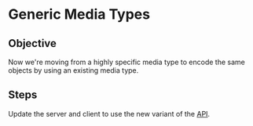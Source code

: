 Generic Media Types
===================

Objective
---------

Now we're moving from a highly specific media type to encode the same
objects by using an existing media type.

Steps
-----

Update the server and client to use the new variant of the
[API](exercises-04-generic-media-types-ads-r-us-api.md).
